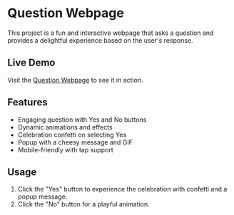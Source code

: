 # Question Webpage

This project is a fun and interactive webpage that asks a question and provides a delightful experience based on the user's response.

## Live Demo

Visit the [Question Webpage](https://akshaykrishna47.github.io/Question/Question.html) to see it in action.

## Features

- Engaging question with Yes and No buttons
- Dynamic animations and effects
- Celebration confetti on selecting Yes
- Popup with a cheesy message and GIF
- Mobile-friendly with tap support

## Usage

1. Click the "Yes" button to experience the celebration with confetti and a popup message.
2. Click the "No" button for a playful animation.
